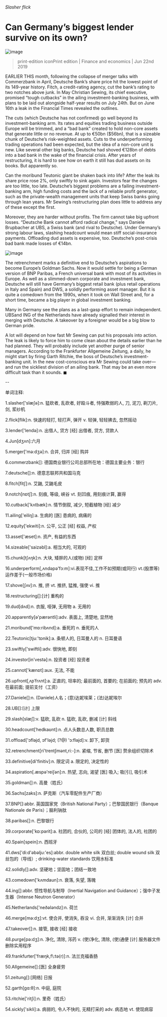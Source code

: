 ###### Slasher flick
# Can Germany’s biggest lender survive on its own? 
![image](images/20190622_fnp504.jpg) 
> print-edition iconPrint edition | Finance and economics | Jun 22nd 2019 
EARLIER THIS month, following the collapse of merger talks with Commerzbank in April, Deutsche Bank’s share price hit the lowest point of its 149-year history. Fitch, a credit-rating agency, cut the bank’s rating to two notches above junk. In May Christian Sewing, its chief executive, promised “tough cutbacks” in the ailing investment-banking business, with plans to be laid out alongside half-year results on July 24th. But on June 16th a leak in the Financial Times revealed the outlines. 
The cuts (which Deutsche has not confirmed) go well beyond its investment-banking arm. Its rates and equities trading business outside Europe will be trimmed, and a “bad bank” created to hold non-core assets that generate little or no revenue. At up to €50bn ($56bn), that is a sizeable chunk of Deutsche’s risk-weighted assets. Cuts to the underperforming trading operations had been expected, but the idea of a non-core unit is new. Like several other big banks, Deutsche had shoved €128bn of debts into a bad bank in the wake of the financial crisis. After years of restructuring, it is hard to see how on earth it still has dud assets on its books. But apparently so. 
Can the moribund Teutonic giant be shaken back into life? After the leak its share price rose 2%, only swiftly to sink again. Investors fear the changes are too little, too late. Deutsche’s biggest problems are a failing investment-banking arm, high funding costs and the lack of a reliable profit generator, such as the private-wealth management units that keep Swiss banks going through lean years. Mr Sewing’s restructuring plan does little to address any of these except the first. 
Moreover, they are harder without profits. The firm cannot take big upfront losses. “Deutsche Bank cannot afford radical change,” says Daniele Brupbacher at UBS, a Swiss bank (and rival to Deutsche). Under Germany’s strong labour laws, slashing headcount would mean stiff social-insurance payments. Offloading dud assets is expensive, too. Deutsche’s post-crisis bad bank made losses of €14bn. 
![image](images/20190622_FNC283.png) 
The retrenchment marks a definitive end to Deutsche’s aspirations to become Europe’s Goldman Sachs. Now it would settle for being a German version of BNP Paribas, a French universal bank with most of its activities in Europe. As well as a slimmed-down corporate and investment bank, Deutsche will still have Germany’s biggest retail bank (plus retail operations in Italy and Spain) and DWS, a solidly performing asset manager. But it is quite a comedown from the 1990s, when it took on Wall Street and, for a short time, became a big player in global investment banking. 
Many in Germany see the plans as a last-gasp effort to remain independent. UBSand ING of the Netherlands have already signalled their interest in merging with Deutsche. A takeover by a foreigner would be a big blow to German pride. 
A lot will depend on how fast Mr Sewing can put his proposals into action. The leak is likely to force him to come clean about the details earlier than he had planned. They will probably include yet another purge of senior managers. According to the Frankfurter Allgemeine Zeitung, a daily, he might start by firing Garth Ritchie, the boss of Deutsche’s investment-banking unit. In the new cost-conscious era Mr Sewing could take over—and run the sickliest division of an ailing bank. That may be an even more difficult task than it sounds. ◼ 
-- 
 单词注释:
1.slasher['slæʃә]:n. 猛砍者, 乱砍者, 好殴斗者, 恃强欺弱的人, 刀, 泥刀, 剃刀片, 剑, 浆纱机 
2.flick[flik]:n. 快速的轻打, 轻打声, 弹开 v. 轻弹, 轻轻拂去, 忽然摇动 
3.lender['lendә]:n. 出借人, 贷方 [经] 出借者, 贷方, 贷款人 
4.Jun[dʒʌn]:六月 
5.merger['mә:dʒә]:n. 合并, 归并 [经] 购并 
6.commerzbank[]: 德国商业银行公司总部所在地：德国主要业务：银行 
7.deutsche[]:n. 德意志联邦共和国马克 
8.fitch[fitʃ]:n. 艾鼬, 艾鼬毛皮 
9.notch[nɒtʃ]:n. 刻痕, 等级, 峡谷 vt. 刻凹痕, 用刻痕计算, 赢得 
10.cutback['kʌtbæk]:n. 情节倒叙, 减少, 短截植物 [经] 减少 
11.ailing['eiliŋ]:a. 生病的 [医] 患病的, 病痛的 
12.equity['ekwiti]:n. 公平, 公正 [经] 权益, 产权 
13.asset['æset]:n. 资产, 有益的东西 
14.sizeable['saizәbl]:a. 相当大的, 可观的 
15.chunk[tʃʌŋk]:n. 大块, 矮胖的人(或物) [经] 定样 
16.underperform[,ʌndәpә'fɔ:m]:vi.表现不佳,工作不如预期(或同行) vt.(股票等)运作差于(一般市场价格) 
17.shove[ʃʌv]:n. 推, 挤 vt. 推挤, 猛推, 强使 vi. 推 
18.restructuring[]:[计] 重构的 
19.dud[dʌd]:n. 衣服, 哑弹, 无用物 a. 无用的 
20.apparently[ә'pærәntli]:adv. 表面上, 清楚地, 显然地 
21.moribund['mɒ:ribʌnd]:a. 垂死的 n. 垂死的人 
22.Teutonic[tju:'tɒnik]:a. 条顿人的, 日耳曼人的 n. 日耳曼语 
23.swiftly['swiftli]:adv. 很快地, 即刻 
24.investor[in'vestә]:n. 投资者 [经] 投资者 
25.cannot['kænɒt]:aux. 无法, 不能 
26.upfront[ˌʌpˈfrʌnt]:a. 正直的, 坦率的; 最前面的, 首要的; 在前面的; 预先的 adv. 在最前面; 提前支付（工资） 
27.Daniele[]:n. (Daniele)人名；(意)达妮埃莱；(法)达妮埃尔 
28.UB[]:[计] 上限 
29.slash[slæʃ]:v. 猛砍, 乱砍 n. 猛砍, 乱砍, 删减 [计] 斜线 
30.headcount[ˈhedkaʊnt]:n. 点人头数总人数, 职员总数 
31.offload['ɔflәjd, ɔf'lәjd; (?@) 'ɔ:flәjd]:v. 卸下, 卸货 
32.retrenchment[ri'trentʃmәnt,ri:-]:n. 紧缩, 节省, 删节 [医] 赘余组织切除术 
33.definitive[di'finitiv]:n. 限定词 a. 限定的, 决定性的 
34.aspiration[.æspә'reiʃәn]:n. 热望, 志向, 渴望 [医] 吸入; 吸[引], 吸引术 
35.goldman[]:n. 高曼（姓氏） 
36.Sachs[zaks]:n. 萨克斯（汽车零配件生产厂商） 
37.BNP[]:abbr. 英国国家党（British National Party）；巴黎国民银行（Banque Nationale de Paris）；脑利钠肽 
38.paribas[]:n. 巴黎银行 
39.corporate['kɒ:pәrit]:a. 社团的, 合伙的, 公司的 [经] 团体的, 法人的, 社团的 
40.Spain[spein]:n. 西班牙 
41.dws['di:d'əbəlju:'es]:abbr. double white silk 双白丝; double wound silk 双丝包的（导线）; drinking-water standards 饮用水标准 
42.solidly[]:adv. 坚硬地；坚固地；团结一致地 
43.comedown['kʌmdaun]:n. 衰落, 失望, 落魄 
44.ing[]:abbr. 惯性导航与制导（Inertial Navigation and Guidance）；强中子发生器（Intense Neutron Generator） 
45.Netherlands['neðәlәndz]:n. 荷兰 
46.merge[mә:dʒ]:vt. 使合并, 使消失, 吞没 vi. 合并, 渐渐消失 [计] 合并 
47.takeover[]:n. 接管, 接收 [经] 接收 
48.purge[pә:dʒ]:n. 净化, 清除, 泻药 v. (使)净化, 清除, (使)通便 [计] 服务器文件删除实用程序 
49.frankfurter['fræŋk,f\\:tә(r)]:n. 法兰克福香肠 
50.Allgemeine[]:[医] 全身疲劳 
51.zeitung[]:[网络] 日报 
52.garth[gɑ:θ]:n. 中庭, 庭院 
53.ritchie['ritʃi]:n. 里奇（姓氏） 
54.sickly['sikli]:a. 病弱的, 令人不快的, 无精打采的 adv. 病态地 vt. 使现病容 
